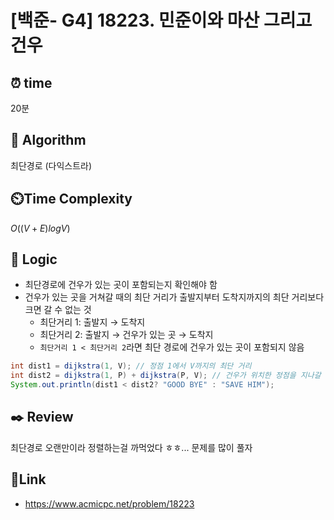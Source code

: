 # [백준- G4] 18223. 민준이와 마산 그리고 건우
 
## ⏰  **time**
20분

## :pushpin: **Algorithm**
최단경로 (다익스트라)

## ⏲️**Time Complexity**
$O((V + E) log V)$

## :round_pushpin: **Logic**
- 최단경로에 건우가 있는 곳이 포함되는지 확인해야 함
- 건우가 있는 곳을 거쳐갈 때의 최단 거리가 출발지부터 도착지까지의 최단 거리보다 크면 갈 수 없는 것
  - 최단거리 1: 출발지 → 도착지
  - 최단거리 2: 출발지 → 건우가 있는 곳 → 도착지
  - `최단거리 1 < 최단거리 2`라면 최단 경로에 건우가 있는 곳이 포함되지 않음
```java
int dist1 = dijkstra(1, V); // 정점 1에서 V까지의 최단 거리
int dist2 = dijkstra(1, P) + dijkstra(P, V); // 건우가 위치한 정점을 지나갈 때의 최단 거리
System.out.println(dist1 < dist2? "GOOD BYE" : "SAVE HIM");
```

## :black_nib: **Review**
최단경로 오랜만이라 정렬하는걸 까먹었다 ㅎㅎ... 문제를 많이 풀자

## 📡**Link**
- https://www.acmicpc.net/problem/18223
